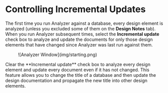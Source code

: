 # Controlling Incremental Updates

The first time you run Analyzer against a database, every design element is analyzed (unless you excluded some of them on the **Design Notes** tab). When you run Analyzer subsequent times, select the **Incremental update** check box to analyze and update the documents for only those design elements that have changed since Analyzer was last run against them.
<figure markdown="1">
  ![Analyzer Window](img/starting.png)
</figure>
Clear the **Incremental update** check box to analyze every design element and update every document even if it has not changed. This feature allows you to change the title of a database and then update the design documentation and propagate the new title into other design elements.